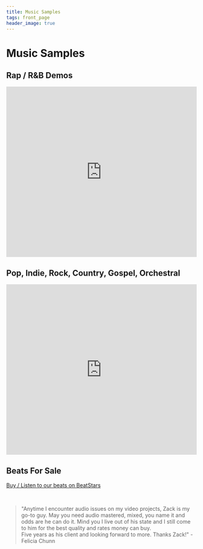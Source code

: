 ```yaml
---
title: Music Samples
tags: front_page
header_image: true
---
```


# Music Samples

## Rap / R&B Demos
<iframe width="100%" height="450" scrolling="no" frameborder="no" allow="autoplay" src="https://w.soundcloud.com/player/?url=https%3A//api.soundcloud.com/playlists/275557421&color=%236ebec2&auto_play=false&hide_related=false&show_comments=true&show_user=true&show_reposts=false&show_teaser=true"></iframe>

<br />

## Pop, Indie, Rock, Country, Gospel, Orchestral
<iframe width="100%" height="450" scrolling="no" frameborder="no" allow="autoplay" src="https://w.soundcloud.com/player/?url=https%3A//api.soundcloud.com/playlists/360082994&color=%236ebec2&auto_play=false&hide_related=false&show_comments=true&show_user=true&show_reposts=false&show_teaser=true"></iframe>

<br />

## Beats For Sale

<a href="https://www.beatstars.com/soundslikesoma/feed" target="Beats For Sale on BeatStars">Buy / Listen to our beats on BeatStars</a>

<br />

<blockquote>"Anytime I encounter audio issues on my video projects, Zack is my go-to guy. May you need audio mastered, mixed, you name it and odds are he can do it. Mind you I live out of his state and I still come to him for the best quality and rates money can buy.<br/>
Five years as his client and looking forward to more. Thanks Zack!" - Felicia Chunn</blockquote>
